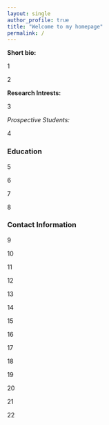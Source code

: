 ```yaml
---
layout: single
author_profile: true
title: "Welcome to my homepage"
permalink: /
---
```


**Short bio:**

1

2

**Research Intrests:**

3

*Prospective Students:* 

4

### Education

5

6

7

8

### Contact Information 

9

10

11

12

13

14

15 

16
 
17 

18 

19 

20

21

22
